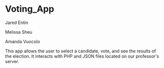 # Voting_App

Jared Entin

Melissa Sheu

Amanda Vuocolo


This app allows the user to select a candidate, vote, and see the results of the election. 
It interacts with PHP and JSON files located on our professor's server. 
